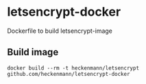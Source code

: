 # letsencrypt-docker
Dockerfile to build letsencrypt-image

## Build image
```
docker build --rm -t heckenmann/letsencrypt github.com/heckenmann/letsencrypt-docker
```

